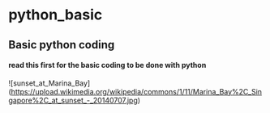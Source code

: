 # python_basic
## Basic python coding
#### read this first for the basic coding to be done with python

![sunset_at_Marina_Bay] (https://upload.wikimedia.org/wikipedia/commons/1/11/Marina_Bay%2C_Singapore%2C_at_sunset_-_20140707.jpg)

